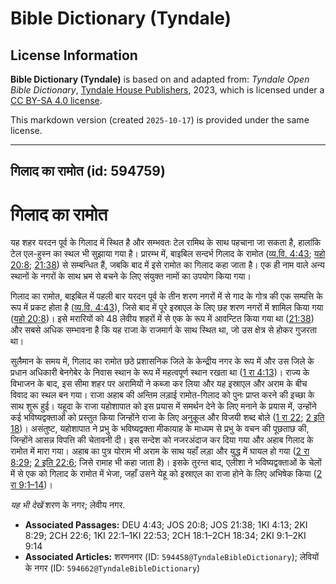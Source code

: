# Bible Dictionary (Tyndale)

## License Information

**Bible Dictionary (Tyndale)** is based on and adapted from: _Tyndale Open Bible Dictionary_, [Tyndale House Publishers](https://tyndaleopenresources.com/), 2023, which is licensed under a [CC BY-SA 4.0 license](https://creativecommons.org/licenses/by-sa/4.0/legalcode.en).

This markdown version (created `2025-10-17`) is provided under the same license.



--------------------------------

## गिलाद का रामोत (id: 594759)

गिलाद का रामोत
==============

यह शहर यरदन पूर्व के गिलाद में स्थित है और सम्भवतः टेल रामिथ के साथ पहचाना जा सकता है, हालांकि टेल एल\-हुस्न का स्थल भी सुझाया गया है। प्रारम्भ में, बाइबिल सन्दर्भ गिलाद के रामोत ([व्य.वि. 4:43](https://ref.ly/Deut4:43); [यहो 20:8](https://ref.ly/Josh20:8); [21:38](https://ref.ly/Josh21:38)) से सम्बन्धित हैं, जबकि बाद में इसे रामोत का गिलाद कहा जाता है। एक ही नाम वाले अन्य स्थानों के नगरों के साथ भ्रम से बचने के लिए संयुक्त नामों का उपयोग किया गया।

गिलाद का रामोत, बाइबिल में पहली बार यरदन पूर्व के तीन शरण नगरों में से गाद के गोत्र की एक सम्पत्ति के रूप में प्रकट होता है ([व्य.वि. 4:43](https://ref.ly/Deut4:43)), जिसे बाद में पूरे इस्राएल के लिए छह शरण नगरों में शामिल किया गया ([यहो 20:8](https://ref.ly/Josh20:8))। इसे मरारियों को 48 लेवीय शहरों में से एक के रूप में आवन्टित किया गया था ([21:38](https://ref.ly/Josh21:38)) और सबसे अधिक सम्भावना है कि यह राजा के राजमार्ग के साथ स्थित था, जो उस क्षेत्र से होकर गुजरता था।

सुलैमान के समय में, गिलाद का रामोत छठे प्रशासनिक जिले के केन्द्रीय नगर के रूप में और उस जिले के प्रधान अधिकारी बेनगेबेर के निवास स्थान के रूप में महत्वपूर्ण स्थान रखता था ([1 रा 4:13](https://ref.ly/1Kgs4:13))। राज्य के विभाजन के बाद, इस सीमा शहर पर अरामियों ने कब्जा कर लिया और यह इस्राएल और अराम के बीच विवाद का स्थल बन गया। राजा अहाब की अन्तिम लड़ाई रामोत\-गिलाद को पुनः प्राप्त करने की इच्छा के साथ शुरू हुई। यहूदा के राजा यहोशापात को इस प्रयास में समर्थन देने के लिए मनाने के प्रयास में, उन्होंने कई भविष्यद्वक्ताओं को प्रस्तुत किया जिन्होंने राजा के लिए अनुकूल और विजयी शब्द बोले ([1 रा 22](https://ref.ly/1Kgs22:1-1Kgs22:53); [2 इति 18](https://ref.ly/2Chr18:1-2Chr18:34))। असंतुष्ट, यहोशापात ने प्रभु के भविष्यद्वक्ता मीकायाह के माध्यम से प्रभु के वचन की पूछताछ की, जिन्होंने आसन्न विपत्ति की चेतावनी दी। इस सन्देश को नजरअंदाज कर दिया गया और अहाब गिलाद के रामोत में मारा गया। अहाब का पुत्र योराम भी अराम के साथ यहाँ लड़ा और युद्ध में घायल हो गया ([2 रा 8:29](https://ref.ly/2Kgs8:29); [2 इति 22:6](https://ref.ly/2Chr22:6); जिसे रामाह भी कहा जाता है)। इसके तुरन्त बाद, एलीशा ने भविष्यद्वक्ताओं के चेलों में से एक को गिलाद के रामोत में भेजा, जहाँ उसने येहू को इस्राएल का राजा होने के लिए अभिषेक किया ([2 रा 9:1–14](https://ref.ly/2Kgs9:1-2Kgs9:14))।

*यह भी देखें* शरण के नगर; लेवीय नगर.

* **Associated Passages:** DEU 4:43; JOS 20:8; JOS 21:38; 1KI 4:13; 2KI 8:29; 2CH 22:6; 1KI 22:1–1KI 22:53; 2CH 18:1–2CH 18:34; 2KI 9:1–2KI 9:14
* **Associated Articles:** शरणनगर (ID: `594458@TyndaleBibleDictionary`); लेवियों के नगर (ID: `594662@TyndaleBibleDictionary`)

